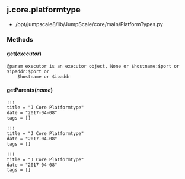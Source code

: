 <!-- toc -->
## j.core.platformtype

- /opt/jumpscale8/lib/JumpScale/core/main/PlatformTypes.py

### Methods

#### get(*executor*) 

```
@param executor is an executor object, None or $hostname:$port or $ipaddr:$port or
    $hostname or $ipaddr

```

#### getParents(*name*) 


```
!!!
title = "J Core Platformtype"
date = "2017-04-08"
tags = []
```

```
!!!
title = "J Core Platformtype"
date = "2017-04-08"
tags = []
```

```
!!!
title = "J Core Platformtype"
date = "2017-04-08"
tags = []
```
